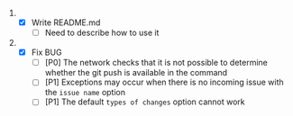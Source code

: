 1. - [x] Write README.md
     - [ ] Need to describe how to use it
2. - [x] Fix BUG
     - [ ] [P0] The network checks that it is not possible to determine whether the git push is available in the command
     - [ ] [P1] Exceptions may occur when there is no incoming issue with the `issue name` option
     - [ ] [P1] The default `types of changes` option cannot work
